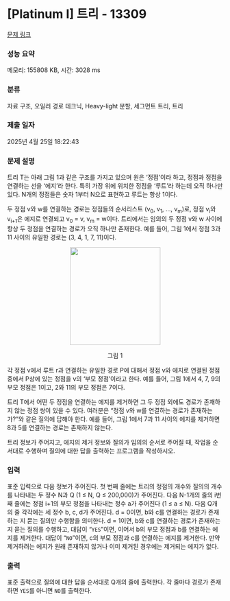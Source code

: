 # [Platinum I] 트리 - 13309 

[문제 링크](https://www.acmicpc.net/problem/13309) 

### 성능 요약

메모리: 155808 KB, 시간: 3028 ms

### 분류

자료 구조, 오일러 경로 테크닉, Heavy-light 분할, 세그먼트 트리, 트리

### 제출 일자

2025년 4월 25일 18:22:43

### 문제 설명

<p>트리 T는 아래 그림 1과 같은 구조를 가지고 있으며 원은 ‘정점’이라 하고, 정점과 정점을 연결하는 선을 ‘에지’라 한다. 특히 가장 위에 위치한 정점을 ‘루트’라 하는데 오직 하나만 있다. N개의 정점들은 숫자 1부터 N으로 표현하고 루트는 항상 1이다.</p>

<p>두 정점 v와 w를 연결하는 경로는 정점들의 순서리스트 (v<sub>0</sub>, v<sub>1</sub>, ..., v<sub>m</sub>)로, 정점 v<sub>i</sub>와 v<sub>i+1</sub>은 에지로 연결되고 v<sub>0</sub> = v, v<sub>m</sub> = w이다. 트리에서는 임의의 두 정점 v와 w 사이에 항상 두 정점을 연결하는 경로가 오직 하나만 존재한다. 예를 들어, 그림 1에서 정점 3과 11 사이의 유일한 경로는 (3, 4, 1, 7, 11)이다.</p>

<p style="text-align:center"><img alt="" src="https://onlinejudgeimages.s3-ap-northeast-1.amazonaws.com/problem/13306/1.png" style="height:228px; width:211px"></p>

<p style="text-align:center">그림 1</p>

<p>각 정점 v에서 루트 r과 연결하는 유일한 경로 P에 대해서 정점 v와 에지로 연결된 정점 중에서 P상에 있는 정점을 v의 ‘부모 정점’이라고 한다. 예를 들어, 그림 1에서 4, 7, 9의 부모 정점은 1이고, 2와 11의 부모 정점은 7이다.</p>

<p>트리 T에서 어떤 두 정점을 연결하는 에지를 제거하면 그 두 정점 외에도 경로가 존재하지 않는 정점 쌍이 있을 수 있다. 여러분은 “정점 v와 w를 연결하는 경로가 존재하는가?”와 같은 질의에 답해야 한다. 예를 들어, 그림 1에서 7과 11 사이의 에지를 제거하면 8과 5를 연결하는 경로는 존재하지 않는다. </p>

<p>트리 정보가 주어지고, 에지의 제거 정보와 질의가 임의의 순서로 주어질 때, 작업을 순서대로 수행하며 질의에 대한 답을 출력하는 프로그램을 작성하시오.</p>

### 입력 

 <p>표준 입력으로 다음 정보가 주어진다. 첫 번째 줄에는 트리의 정점의 개수와 질의의 개수를 나타내는 두 정수 N과 Q (1 ≤ N, Q ≤ 200,000)가 주어진다. 다음 N-1개의 줄의 i번째 줄에는 정점 i+1의 부모 정점을 나타내는 정수 a가 주어진다 (1 ≤ a ≤ N). 다음 Q개의 줄 각각에는 세 정수 b, c, d가 주어진다. d = 0이면, b와 c를 연결하는 경로가 존재하는 지 묻는 질의만 수행함을 의미한다. d = 1이면, b와 c를 연결하는 경로가 존재하는 지 묻는 질의를 수행하고, 대답이 “<code>YES</code>”이면, 이어서 b의 부모 정점과 b를 연결하는 에지를 제거한다. 대답이 “<code>NO</code>”이면, c의 부모 정점과 c를 연결하는 에지를 제거한다. 만약 제거하려는 에지가 원래 존재하지 않거나 이미 제거된 경우에는 제거되는 에지가 없다.</p>

### 출력 

 <p>표준 출력으로 질의에 대한 답을 순서대로 Q개의 줄에 출력한다. 각 줄마다 경로가 존재하면 <code>YES</code>를 아니면 <code>NO</code>를 출력한다.</p>

